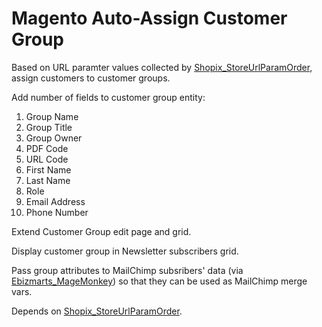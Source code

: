 # Magento Auto-Assign Customer Group

Based on URL paramter values collected by [Shopix\_StoreUrlParamOrder](https://github.com/shopixco/magento-url-param-order), assign customers to customer groups.

Add number of fields to customer group entity:

 1. Group Name
 2. Group Title
 3. Group Owner
 4. PDF Code
 5. URL Code
 6. First Name
 7. Last Name
 8. Role
 9. Email Address
 10. Phone Number

Extend Customer Group edit page and grid.

Display customer group in Newsletter subscribers grid.

Pass group attributes to MailChimp subsribers' data (via [Ebizmarts\_MageMonkey](https://www.magentocommerce.com/magento-connect/ebizmarts-magemonkey-official-mailchimp-and-mandrill-extension.html)) so that they can be used as MailChimp merge vars.

Depends on [Shopix\_StoreUrlParamOrder](https://github.com/shopixco/magento-url-param-order).

